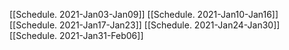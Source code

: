 [[Schedule. 2021-Jan03-Jan09]]
[[Schedule. 2021-Jan10-Jan16]]
[[Schedule. 2021-Jan17-Jan23]]
[[Schedule. 2021-Jan24-Jan30]]
[[Schedule. 2021-Jan31-Feb06]]
